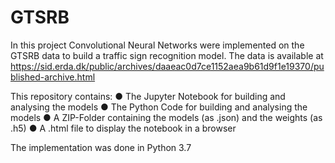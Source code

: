 # GTSRB
In this project Convolutional Neural Networks were implemented on the GTSRB data to build a traffic sign recognition model. The data is available at https://sid.erda.dk/public/archives/daaeac0d7ce1152aea9b61d9f1e19370/published-archive.html

This repository contains:
● The Jupyter Notebook for building and analysing the models
● The Python Code for building and analysing the models
● A ZIP-Folder containing the models (as .json) and the weights (as .h5)
● A .html file to display the notebook in a browser

The implementation was done in Python 3.7
